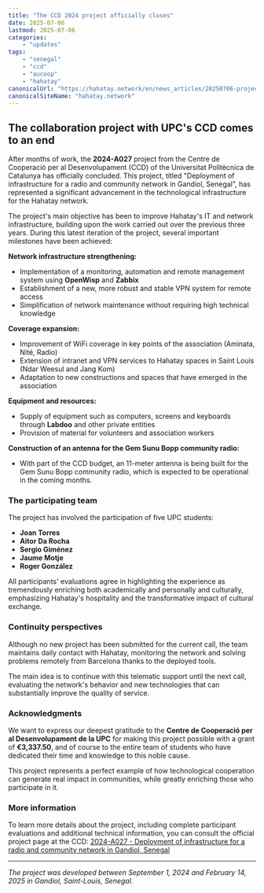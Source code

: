 ```yaml
---
title: "The CCD 2024 project officially closes"
date: 2025-07-06
lastmod: 2025-07-06
categories:
    - "updates"
tags:
    - "senegal"
    - "ccd"
    - "aucoop"
    - "hahatay"
canonicalUrl: "https://hahatay.network/en/news_articles/20250706-project-with-ccd-2024-officialy-closed/"
canonicalSiteName: "hahatay.network"
---
```


## The collaboration project with UPC's CCD comes to an end

After months of work, the **2024-A027** project from the Centre de Cooperació per al Desenvolupament (CCD) of the Universitat Politècnica de Catalunya has officially concluded. This project, titled "Deployment of infrastructure for a radio and community network in Gandiol, Senegal", has represented a significant advancement in the technological infrastructure for the Hahatay network.

The project's main objective has been to improve Hahatay's IT and network infrastructure, building upon the work carried out over the previous three years. During this latest iteration of the project, several important milestones have been achieved:

**Network infrastructure strengthening:**

- Implementation of a monitoring, automation and remote management system using **OpenWisp** and **Zabbix**
- Establishment of a new, more robust and stable VPN system for remote access
- Simplification of network maintenance without requiring high technical knowledge

**Coverage expansion:**

- Improvement of WiFi coverage in key points of the association (Aminata, Nité, Radio)
- Extension of intranet and VPN services to Hahatay spaces in Saint Louis (Ndar Weesul and Jang Kom)
- Adaptation to new constructions and spaces that have emerged in the association

**Equipment and resources:**

- Supply of equipment such as computers, screens and keyboards through **Labdoo** and other private entities
- Provision of material for volunteers and association workers

**Construction of an antenna for the Gem Sunu Bopp community radio:**

- With part of the CCD budget, an 11-meter antenna is being built for the Gem Sunu Bopp community radio, which is expected to be operational in the coming months.

### The participating team

The project has involved the participation of five UPC students:

- **Joan Torres**
- **Aitor Da Rocha**
- **Sergio Giménez**
- **Jaume Motje**
- **Roger González**

All participants' evaluations agree in highlighting the experience as tremendously enriching both academically and personally and culturally, emphasizing Hahatay's hospitality and the transformative impact of cultural exchange.

### Continuity perspectives

Although no new project has been submitted for the current call, the team maintains daily contact with Hahatay, monitoring the network and solving problems remotely from Barcelona thanks to the deployed tools.

The main idea is to continue with this telematic support until the next call, evaluating the network's behavior and new technologies that can substantially improve the quality of service.

### Acknowledgments

We want to express our deepest gratitude to the **Centre de Cooperació per al Desenvolupament de la UPC** for making this project possible with a grant of **€3,337.50**, and of course to the entire team of students who have dedicated their time and knowledge to this noble cause.

This project represents a perfect example of how technological cooperation can generate real impact in communities, while greatly enriching those who participate in it.

### More information

To learn more details about the project, including complete participant evaluations and additional technical information, you can consult the official project page at the CCD: [2024-A027 - Deployment of infrastructure for a radio and community network in Gandiol, Senegal](https://ccd.upc.edu/ca/projectes/projectes-llistat/2024-a027-1)

---

*The project was developed between September 1, 2024 and February 14, 2025 in Gandiol, Saint-Louis, Senegal.*
